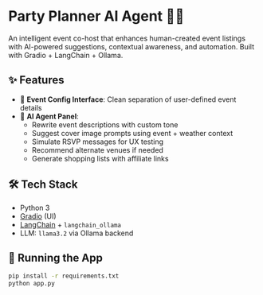 # Party Planner AI Agent 🎉🤖

An intelligent event co-host that enhances human-created event listings with AI-powered suggestions, contextual awareness, and automation. Built with Gradio + LangChain + Ollama.

## ✨ Features

- 📝 **Event Config Interface**: Clean separation of user-defined event details
- 🤖 **AI Agent Panel**:
  - Rewrite event descriptions with custom tone
  - Suggest cover image prompts using event + weather context
  - Simulate RSVP messages for UX testing
  - Recommend alternate venues if needed
  - Generate shopping lists with affiliate links

## 🛠 Tech Stack

- Python 3
- [Gradio](https://www.gradio.app/) (UI)
- [LangChain](https://www.langchain.com/) + `langchain_ollama`
- LLM: `llama3.2` via Ollama backend

## 🚀 Running the App

```bash
pip install -r requirements.txt
python app.py